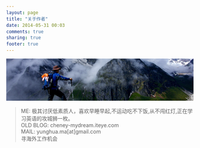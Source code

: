 ```yaml
---
layout: page
title: "关于作者"
date: 2014-05-31 00:03
comments: true
sharing: true
footer: true
---
```

![](/images/blog/2014-06/20140602-about.png)
>ME: 极其讨厌低素质人，喜欢早睡早起,不运动吃不下饭,从不闯红灯,正在学习英语的攻城狮一枚。  
>OLD BLOG: cheney-mydream.iteye.com  
>MAIL: yunghua.ma[at]gmail.com  
>寻海外工作机会  

